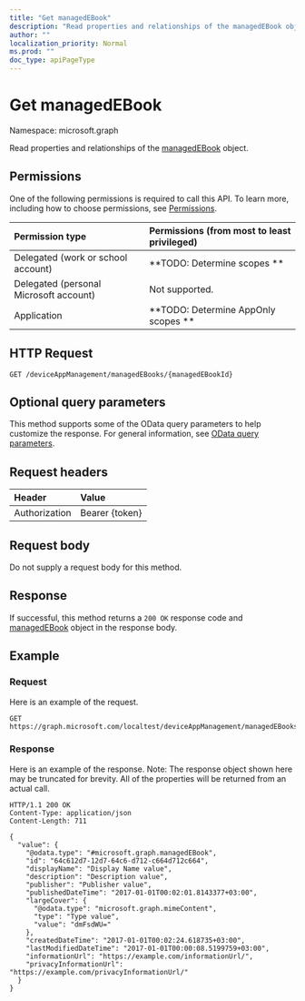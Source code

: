 ```yaml
---
title: "Get managedEBook"
description: "Read properties and relationships of the managedEBook object."
author: ""
localization_priority: Normal
ms.prod: ""
doc_type: apiPageType
---
```


# Get managedEBook

Namespace: microsoft.graph

Read properties and relationships of the [managedEBook](../resources/managedebook.md) object.

## Permissions
One of the following permissions is required to call this API. To learn more, including how to choose permissions, see [Permissions](/concepts/permissions-reference.md).

|Permission type|Permissions (from most to least privileged)|
|:---|:---|
|Delegated (work or school account)|**TODO: Determine scopes **|
|Delegated (personal Microsoft account)|Not supported.|
|Application|**TODO: Determine AppOnly scopes **|

## HTTP Request
<!-- {
  "blockType": "ignored"
}
-->
``` http
GET /deviceAppManagement/managedEBooks/{managedEBookId}
```

## Optional query parameters
This method supports some of the OData query parameters to help customize the response. For general information, see [OData query parameters](/graph/query-parameters).

## Request headers
|Header|Value|
|:---|:---|
|Authorization|Bearer {token}|

## Request body
Do not supply a request body for this method.

## Response
If successful, this method returns a `200 OK` response code and [managedEBook](../resources/managedebook.md) object in the response body.

## Example

### Request
Here is an example of the request.
<!-- {
  "blockType": "request",
  "name": "get_managedebook"
}
-->
``` http
GET https://graph.microsoft.com/localtest/deviceAppManagement/managedEBooks/{managedEBookId}
```

### Response
Here is an example of the response. Note: The response object shown here may be truncated for brevity. All of the properties will be returned from an actual call.
<!-- {
  "blockType": "response",
  "truncated": true,
  "@odata.type": "microsoft.graph.managedEBook"
}
-->
``` http
HTTP/1.1 200 OK
Content-Type: application/json
Content-Length: 711

{
  "value": {
    "@odata.type": "#microsoft.graph.managedEBook",
    "id": "64c612d7-12d7-64c6-d712-c664d712c664",
    "displayName": "Display Name value",
    "description": "Description value",
    "publisher": "Publisher value",
    "publishedDateTime": "2017-01-01T00:02:01.8143377+03:00",
    "largeCover": {
      "@odata.type": "microsoft.graph.mimeContent",
      "type": "Type value",
      "value": "dmFsdWU="
    },
    "createdDateTime": "2017-01-01T00:02:24.618735+03:00",
    "lastModifiedDateTime": "2017-01-01T00:00:08.5199759+03:00",
    "informationUrl": "https://example.com/informationUrl/",
    "privacyInformationUrl": "https://example.com/privacyInformationUrl/"
  }
}
```

